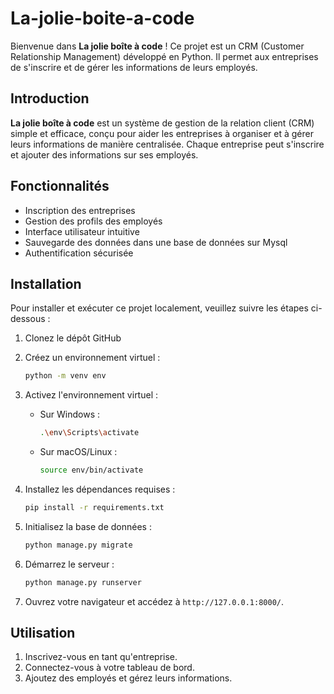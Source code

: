 # La-jolie-boite-a-code

Bienvenue dans **La jolie boîte à code** ! Ce projet est un CRM (Customer Relationship Management) développé en Python. Il permet aux entreprises de s'inscrire et de gérer les informations de leurs employés.


## Introduction

**La jolie boîte à code** est un système de gestion de la relation client (CRM) simple et efficace, conçu pour aider les entreprises à organiser et à gérer leurs informations de manière centralisée. Chaque entreprise peut s'inscrire et ajouter des informations sur ses employés.

## Fonctionnalités

- Inscription des entreprises
- Gestion des profils des employés
- Interface utilisateur intuitive
- Sauvegarde des données dans une base de données sur Mysql
- Authentification sécurisée

## Installation

Pour installer et exécuter ce projet localement, veuillez suivre les étapes ci-dessous :

1. Clonez le dépôt GitHub

2. Créez un environnement virtuel :
    ```bash
    python -m venv env
    ```

3. Activez l'environnement virtuel :

    - Sur Windows :
        ```bash
        .\env\Scripts\activate
        ```
    - Sur macOS/Linux :
        ```bash
        source env/bin/activate
        ```

4. Installez les dépendances requises :
    ```bash
    pip install -r requirements.txt
    ```

5. Initialisez la base de données :
    ```bash
    python manage.py migrate
    ```

6. Démarrez le serveur :
    ```bash
    python manage.py runserver
    ```

7. Ouvrez votre navigateur et accédez à `http://127.0.0.1:8000/`.

## Utilisation

1. Inscrivez-vous en tant qu'entreprise.
2. Connectez-vous à votre tableau de bord.
3. Ajoutez des employés et gérez leurs informations.

